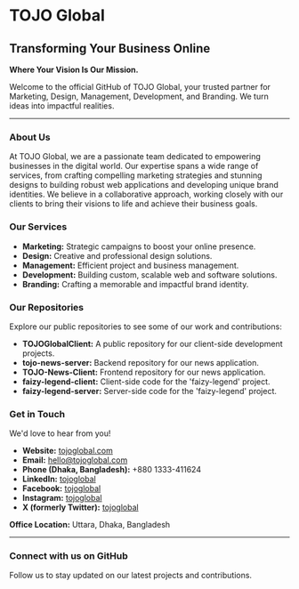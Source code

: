 # TOJO Global

## Transforming Your Business Online

**Where Your Vision Is Our Mission.**

Welcome to the official GitHub of TOJO Global, your trusted partner for Marketing, Design, Management, Development, and Branding. We turn ideas into impactful realities.

---

### About Us

At TOJO Global, we are a passionate team dedicated to empowering businesses in the digital world. Our expertise spans a wide range of services, from crafting compelling marketing strategies and stunning designs to building robust web applications and developing unique brand identities. We believe in a collaborative approach, working closely with our clients to bring their visions to life and achieve their business goals.

### Our Services

* **Marketing:** Strategic campaigns to boost your online presence.
* **Design:** Creative and professional design solutions.
* **Management:** Efficient project and business management.
* **Development:** Building custom, scalable web and software solutions.
* **Branding:** Crafting a memorable and impactful brand identity.

### Our Repositories

Explore our public repositories to see some of our work and contributions:

* **TOJOGlobalClient:** A public repository for our client-side development projects.
* **tojo-news-server:** Backend repository for our news application.
* **TOJO-News-Client:** Frontend repository for our news application.
* **faizy-legend-client:** Client-side code for the 'faizy-legend' project.
* **faizy-legend-server:** Server-side code for the 'faizy-legend' project.

### Get in Touch

We'd love to hear from you!

* **Website:** [tojoglobal.com](https://www.tojoglobal.com)
* **Email:** hello@tojoglobal.com
* **Phone (Dhaka, Bangladesh):** +880 1333-411624
* **LinkedIn:** [tojoglobal](https://www.linkedin.com/company/tojoglobal)
* **Facebook:** [tojoglobal](https://www.facebook.com/tojoglobal)
* **Instagram:** [tojoglobal](https://www.instagram.com/tojoglobal)
* **X (formerly Twitter):** [tojoglobal](https://twitter.com/tojoglobal)

**Office Location:** Uttara, Dhaka, Bangladesh

---

### Connect with us on GitHub

Follow us to stay updated on our latest projects and contributions.
